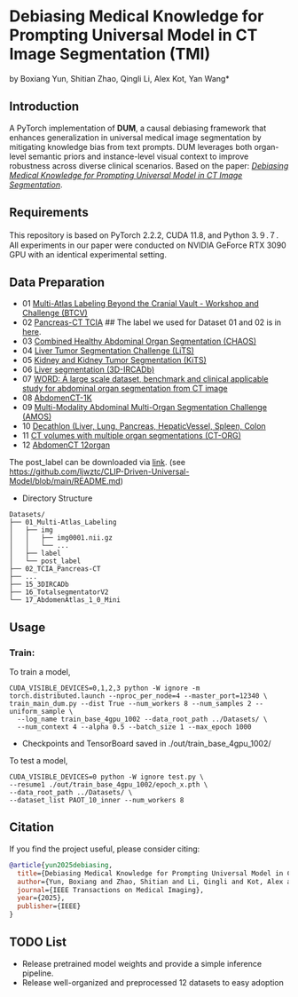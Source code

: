 # Debiasing Medical Knowledge for Prompting Universal Model in CT Image Segmentation (TMI)
by Boxiang Yun, Shitian Zhao, Qingli Li, Alex Kot, Yan Wang*
 
## Introduction
A PyTorch implementation of **DUM**, a causal debiasing framework that enhances generalization in universal medical image segmentation by mitigating knowledge bias from text prompts. DUM leverages both organ-level semantic priors and instance-level visual context to improve robustness across diverse clinical scenarios. Based on the paper: [*Debiasing Medical Knowledge for Prompting Universal Model in CT Image Segmentation*](https://ieeexplore.ieee.org/abstract/document/11080474/).

## Requirements
This repository is based on PyTorch 2.2.2, CUDA 11.8, and Python 3.９.７. All experiments in our paper were conducted on NVIDIA GeForce RTX 3090 GPU with an identical experimental setting.

## Data Preparation

- 01 [Multi-Atlas Labeling Beyond the Cranial Vault - Workshop and Challenge (BTCV)](https://www.synapse.org/#!Synapse:syn3193805/wiki/217789)
- 02 [Pancreas-CT TCIA](https://wiki.cancerimagingarchive.net/display/Public/Pancreas-CT)  ## The label we used for Dataset 01 and 02 is in [here](https://zenodo.org/records/1169361).
- 03 [Combined Healthy Abdominal Organ Segmentation (CHAOS)](https://chaos.grand-challenge.org/Combined_Healthy_Abdominal_Organ_Segmentation/)
- 04 [Liver Tumor Segmentation Challenge (LiTS)](https://competitions.codalab.org/competitions/17094#learn_the_details)
- 05 [Kidney and Kidney Tumor Segmentation (KiTS)](https://kits21.kits-challenge.org/participate#download-block)
- 06 [Liver segmentation (3D-IRCADb)](https://www.ircad.fr/research/data-sets/liver-segmentation-3d-ircadb-01/)
- 07 [WORD: A large scale dataset, benchmark and clinical applicable study for abdominal organ segmentation from CT image](https://github.com/HiLab-git/WORD)
- 08 [AbdomenCT-1K](https://github.com/JunMa11/AbdomenCT-1K)
- 09 [Multi-Modality Abdominal Multi-Organ Segmentation Challenge (AMOS)](https://amos22.grand-challenge.org)
- 10 [Decathlon (Liver, Lung, Pancreas, HepaticVessel, Spleen, Colon](https://drive.google.com/drive/folders/1HqEgzS8BV2c7xYNrZdEAnrHk7osJJ--2)
- 11 [CT volumes with multiple organ segmentations (CT-ORG)](https://wiki.cancerimagingarchive.net/pages/viewpage.action?pageId=61080890)
- 12 [AbdomenCT 12organ](https://zenodo.org/records/7860267)

The post_label can be downloaded via [link](https://portland-my.sharepoint.com/:u:/g/personal/jliu288-c_my_cityu_edu_hk/EX04Ilv4zh1Lm_HB0wnpaykB4Slef043RVWhX3lN05gylw?e=qG0DOS).
(see https://github.com/ljwztc/CLIP-Driven-Universal-Model/blob/main/README.md)

- Directory Structure
```
Datasets/
├── 01_Multi-Atlas_Labeling
│   ├── img
│   │   ├── img0001.nii.gz
│   │   └── ...
│   ├── label
│   └── post_label
├── 02_TCIA_Pancreas-CT
├── ...
├── 15_3DIRCADb
├── 16_TotalsegmentatorV2
└── 17_AbdomenAtlas_1_0_Mini
```

## Usage
### Train:
To train a model,
```
CUDA_VISIBLE_DEVICES=0,1,2,3 python -W ignore -m torch.distributed.launch --nproc_per_node=4 --master_port=12340 \
train_main_dum.py --dist True --num_workers 8 --num_samples 2 --uniform_sample \
  --log_name train_base_4gpu_1002 --data_root_path ../Datasets/ \
  --num_context 4 --alpha 0.5 --batch_size 1 --max_epoch 1000
```
- Checkpoints and TensorBoard saved in ./out/train_base_4gpu_1002/

To test a model,
```
CUDA_VISIBLE_DEVICES=0 python -W ignore test.py \
--resume1 ./out/train_base_4gpu_1002/epoch_x.pth \
--data_root_path ../Datasets/ \
--dataset_list PAOT_10_inner --num_workers 8
```

## Citation
If you find the project useful, please consider citing:

```bibtex
@article{yun2025debiasing,
  title={Debiasing Medical Knowledge for Prompting Universal Model in CT Image Segmentation},
  author={Yun, Boxiang and Zhao, Shitian and Li, Qingli and Kot, Alex and Wang, Yan},
  journal={IEEE Transactions on Medical Imaging},
  year={2025},
  publisher={IEEE}
}
```

## TODO List
- Release pretrained model weights and provide a simple inference pipeline.
- Release well-organized and preprocessed 12 datasets to easy adoption



